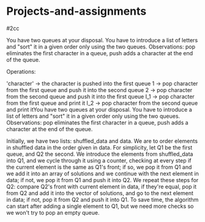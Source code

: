 # Projects-and-assignments

#2cc

You have two queues at your disposal. You have to introduce a list of letters and "sort" it in a given order only using the two queues.
Observations: pop eliminates the first character in a queue, push adds a character at the end of the queue.

Operations:

'character' -> the character is pushed into the first queue
1 -> pop character from the first queue and push it into the second queue
2 -> pop character from the second queue and push it into the first queue
I_1 -> pop character from the first queue and print it
I_2 -> pop character from the second queue and print itYou have two queues at your disposal. You have to introduce a list of letters
and "sort" it in a given order only using the two queues.
Observations: pop eliminates the first character in a queue, push adds a character at the end of the queue.

Initially, we have two lists: shuffled_data and data. We are to order elements in shuffled data in the order given in data. 
For simplicity, let Q1 be the first queue, and Q2 the second. 
We introduce the elements from shuffled_data into Q1, and we cycle through it using a counter, checking at every step if the current 
element is the same as Q1's front; if so, we pop it from Q1 and we add it into an array of solutions and we continue with the next element 
in data; if not, we pop it from Q1 and push it into Q2. 
We repeat these steps for Q2: compare Q2's front with current element in data, if they're equal, pop it from Q2 and add it into the vector 
of solutions, and go to the next element in data; if not, pop it from Q2 and push it into Q1. 
To save time, the algorithm can start after adding a single element to Q1, but we need more checks so we won't try to pop an empty queue.

